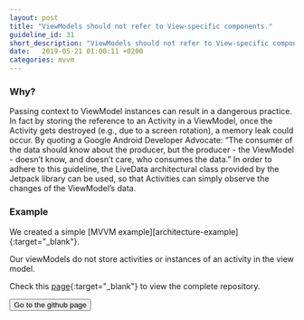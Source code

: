 ```yaml
---
layout: post
title: "ViewModels should not refer to View-specific components."
guideline_id: 31
short_description: "ViewModels should not refer to View-specific components."
date:   2019-05-21 01:00:11 +0200
categories: mvvm
---
```


<h3>Why?</h3>
Passing context to ViewModel instances can result in a dangerous practice. In fact by storing the
reference to an Activity in a ViewModel, once the Activity gets
destroyed (e.g., due to a screen rotation), a memory leak could
occur. By quoting a Google Android Developer Advocate:
“The consumer of the data should know about the producer,
but the producer - the ViewModel - doesn’t know, and doesn’t
care, who consumes the data.” In order to adhere to this
guideline, the LiveData architectural class provided by the
Jetpack library can be used, so that Activities can simply
observe the changes of the ViewModel’s data.


<h3>Example</h3>
We created a simple [MVVM example][architecture-example]{:target="_blank"}.

Our viewModels do not store activities or instances of an activity in the view model.

<script src="https://gist.github.com/Geertdepont/06e30ce3516c8ad36134543c9cbfe036.js"></script>

<script src="https://gist.github.com/Geertdepont/0cf01c5b3504ad226e946d261908cf44.js"></script>

Check this [page][architecture-example]{:target="_blank"} to view the complete repository.

<a href="https://github.com/Geertdepont/bachelor_thesis/tree/master/ArchitectureExample" target="_blank"><button type="button" class="btn btn-primary btn-icon-right">Go to the github page</button></a>

[architecture-example]: https://github.com/Geertdepont/bachelor_thesis/tree/master/ArchitectureExample